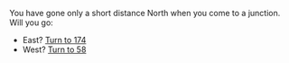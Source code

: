 You have gone only a short distance North
when you come to a junction. Will you go:

- East? [Turn to 174](174)
- West? [Turn to 58](58)
